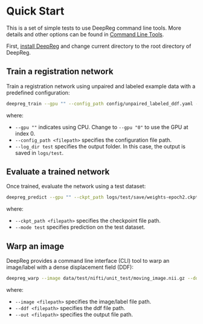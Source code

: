 # Quick Start

This is a set of simple tests to use DeepReg command line tools. More details and other
options can be found in [Command Line Tools](../docs/cli.html).

First, [install DeepReg](../docs/install.html) and change current directory to the root
directory of DeepReg.

## Train a registration network

Train a registration network using unpaired and labeled example data with a predefined
configuration:

```bash
deepreg_train --gpu "" --config_path config/unpaired_labeled_ddf.yaml --log_dir test
```

where:

- `--gpu ""` indicates using CPU. Change to `--gpu "0"` to use the GPU at index 0.
- `--config_path <filepath>` specifies the configuration file path.
- `--log_dir test` specifies the output folder. In this case, the output is saved in
  `logs/test`.

## Evaluate a trained network

Once trained, evaluate the network using a test dataset:

```bash
deepreg_predict --gpu "" --ckpt_path logs/test/save/weights-epoch2.ckpt --mode test
```

where:

- `--ckpt_path <filepath>` specifies the checkpoint file path.
- `--mode test` specifies prediction on the test dataset.

## Warp an image

DeepReg provides a command line interface (CLI) tool to warp an image/label with a dense
displacement field (DDF):

```bash
deepreg_warp --image data/test/nifti/unit_test/moving_image.nii.gz --ddf data/test/nifti/unit_test/ddf.nii.gz --out logs/test_warp/out.nii.gz
```

where:

- `--image <filepath>` specifies the image/label file path.
- `--ddf <filepath>` specifies the ddf file path.
- `--out <filepath>` specifies the output file path.
